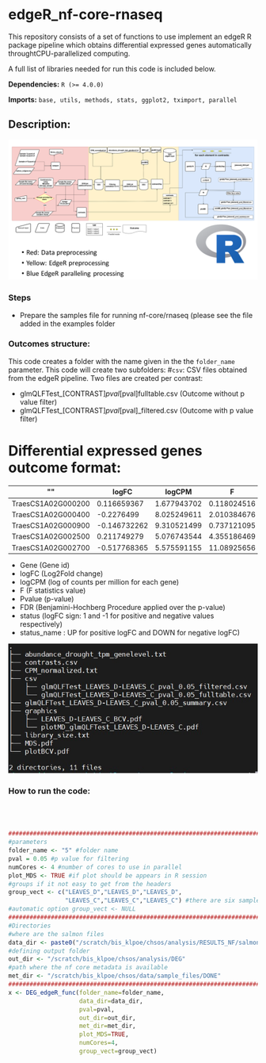 # edgeR_nf-core-rnaseq
This repository consists of a set of functions to use implement an edgeR R package pipeline which obtains differential expressed genes automatically throughtCPU-parallelized computing. 

A full list of libraries needed for run this code is included below.

**Dependencies:** `R (>= 4.0.0)`

**Imports:** `base, utils, methods, stats, ggplot2, tximport, parallel`



## Description:
![Code schema](https://raw.githubusercontent.com/ccsosa/edgeR_nf-core-rnaseq/main/images/edgeR_pipeline.drawio.png)

### Steps
- Prepare the samples file for running nf-core/rnaseq (please see the file added in the examples folder

### Outcomes structure:
This code creates a folder with the name given in the the `folder_name` parameter. This code will create two subfolders:
#`csv`: CSV files obtained from the edgeR pipeline. Two files are created per contrast:
-  glmQLFTest_[CONTRAST]_pval_[pval]fulltable.csv (Outcome without p value filter)
-  glmQLFTest_[CONTRAST]_pval_[pval]_filtered.csv (Outcome with p value filter)
 
# Differential expressed genes outcome format:

"" | logFC | logCPM | F | PValue | FDR | status | status_name
------------ | ------------- | ------------- | ------------- | ------------- | ------------- | ------------- | -------------
TraesCS1A02G000200 | 0.116659367 | 1.677943702 | 0.118024516 | 0.739867646 | 0.820941735 | 1 | UP
TraesCS1A02G000400 | -0.2276499 | 8.025249611 | 2.010384676 | 0.193246796 | 0.313335743 | -1 | DOWN
TraesCS1A02G000900 | -0.146732262 | 9.310521499 | 0.737121095 | 0.415080596 | 0.545800092 | -1 | DOWN
TraesCS1A02G002500 | 0.211749279 | 5.076743544 | 4.355186469 | 0.06966184 | 0.147293307 | 1 | UP
TraesCS1A02G002700 | -0.517768365 | 5.575591155 | 11.08925656 | 0.010088987 | 0.035546276 | -1 | DOWN

- Gene (Gene id)
- logFC (Log2Fold change)
- logCPM (log of counts per million for each gene)
- F (F statistics value)
- Pvalue (p-value)
- FDR (Benjamini-Hochberg Procedure applied over the p-value)
- status (logFC sign: 1 and -1 for positive and negative values respectively)
- status_name : UP for positive logFC and DOWN for negative logFC)

![Directory structure](https://github.com/ccsosa/edgeR_nf-core-rnaseq/blob/main/images/edgeR_outcomes.jpg)


### How to run the code:
```r



##############################################################################
#parameters
folder_name <- "5" #folder name
pval = 0.05 #p value for filtering
numCores <- 4 #number of cores to use in parallel
plot_MDS <- TRUE #if plot should be appears in R session
#groups if it not easy to get from the headers
group_vect <- c("LEAVES_D","LEAVES_D","LEAVES_D",
                "LEAVES_C","LEAVES_C","LEAVES_C") #there are six samples
#automatic option group_vect <- NULL
##############################################################################
#Directories
#where are the salmon files
data_dir <- paste0("/scratch/bis_klpoe/chsos/analysis/RESULTS_NF/salmon_",folder_name)
#defining output folder
out_dir <- "/scratch/bis_klpoe/chsos/analysis/DEG"
#path where the nf core metadata is available
met_dir <- "/scratch/bis_klpoe/chsos/data/sample_files/DONE"
##############################################################################
x <- DEG_edgeR_func(folder_name=folder_name,
                    data_dir=data_dir,
                    pval=pval,
                    out_dir=out_dir,
                    met_dir=met_dir,
                    plot_MDS=TRUE,
                    numCores=4,
                    group_vect=group_vect)



```
